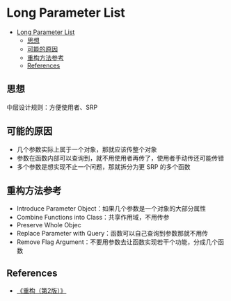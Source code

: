 # Long Parameter List


<!-- TOC -->

- [Long Parameter List](#long-parameter-list)
    - [思想](#思想)
    - [可能的原因](#可能的原因)
    - [重构方法参考](#重构方法参考)
    - [References](#references)

<!-- /TOC -->


## 思想
中层设计规则：方便使用者、SRP


## 可能的原因
* 几个参数实际上属于一个对象，那就应该传整个对象
* 参数在函数内部可以查询到，就不用使用者再传了，使用者手动传还可能传错
* 多个参数是想实现不止一个问题，那就拆分为更 SRP 的多个函数


## 重构方法参考
* Introduce Parameter Object：如果几个参数是一个对象的大部分属性
* Combine Functions into Class：共享作用域，不用传参
* Preserve Whole Objec
* Replace Parameter with Query：函数可以自己查询到参数那就不用传
* Remove Flag Argument：不要用参数去让函数实现若干个功能，分成几个函数


## References
* [《重构（第2版）》](https://book.douban.com/subject/33400354/)
